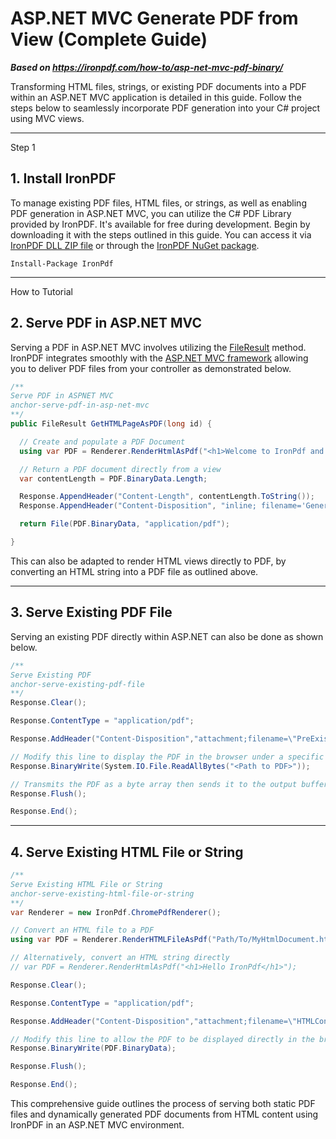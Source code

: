 # ASP.NET MVC Generate PDF from View (Complete Guide)

***Based on <https://ironpdf.com/how-to/asp-net-mvc-pdf-binary/>***


Transforming HTML files, strings, or existing PDF documents into a PDF within an ASP.NET MVC application is detailed in this guide. Follow the steps below to seamlessly incorporate PDF generation into your C# project using MVC views.

<hr class="separator">
<p class="main-content__segment-title">Step 1</p>

## 1. Install IronPDF

To manage existing PDF files, HTML files, or strings, as well as enabling PDF generation in ASP.NET MVC, you can utilize the C# PDF Library provided by IronPDF. It's available for free during development. Begin by downloading it with the steps outlined in this guide. You can access it via [IronPDF DLL ZIP file](https://ironpdf.com/packages/IronPdf.Package.For.MVC.View.PDF.zip) or through the [IronPDF NuGet package](https://www.nuget.org/packages/IronPdf).

```shell
Install-Package IronPdf
```

<hr class="separator">
<p class="main-content__segment-title">How to Tutorial</p>

## 2. Serve PDF in ASP.NET MVC

Serving a PDF in ASP.NET MVC involves utilizing the [FileResult](https://docs.microsoft.com/en-us/dotnet/api/system.web.mvc.fileresult) method. IronPDF integrates smoothly with the [ASP.NET MVC framework](https://dotnet.microsoft.com/apps/aspnet/mvc) allowing you to deliver PDF files from your controller as demonstrated below.

```cs
/**
Serve PDF in ASPNET MVC
anchor-serve-pdf-in-asp-net-mvc
**/
public FileResult GetHTMLPageAsPDF(long id) {

  // Create and populate a PDF Document
  using var PDF = Renderer.RenderHtmlAsPdf("<h1>Welcome to IronPdf and MVC</h1>");

  // Return a PDF document directly from a view
  var contentLength = PDF.BinaryData.Length;

  Response.AppendHeader("Content-Length", contentLength.ToString());
  Response.AppendHeader("Content-Disposition", "inline; filename='GeneratedDocument_" + id + ".pdf'");

  return File(PDF.BinaryData, "application/pdf");

}
```

This can also be adapted to render HTML views directly to PDF, by converting an HTML string into a PDF file as outlined above.

<hr class="separator">

## 3. Serve Existing PDF File 

Serving an existing PDF directly within ASP.NET can also be done as shown below.

```cs
/**
Serve Existing PDF
anchor-serve-existing-pdf-file
**/
Response.Clear();

Response.ContentType = "application/pdf";

Response.AddHeader("Content-Disposition","attachment;filename=\"PreExistingDocument.pdf\"");

// Modify this line to display the PDF in the browser under a specific file name
Response.BinaryWrite(System.IO.File.ReadAllBytes("<Path to PDF>"));

// Transmits the PDF as a byte array then sends it to the output buffer
Response.Flush();

Response.End();

```

<hr class="separator">

## 4. Serve Existing HTML File or String

```cs
/**
Serve Existing HTML File or String
anchor-serve-existing-html-file-or-string
**/
var Renderer = new IronPdf.ChromePdfRenderer();

// Convert an HTML file to a PDF
using var PDF = Renderer.RenderHTMLFileAsPdf("Path/To/MyHtmlDocument.html");

// Alternatively, convert an HTML string directly
// var PDF = Renderer.RenderHtmlAsPdf("<h1>Hello IronPdf</h1>");

Response.Clear();

Response.ContentType = "application/pdf";

Response.AddHeader("Content-Disposition","attachment;filename=\"HTMLConversion.pdf\"");

// Modify this line to allow the PDF to be displayed directly in the browser
Response.BinaryWrite(PDF.BinaryData);

Response.Flush();

Response.End();

```

This comprehensive guide outlines the process of serving both static PDF files and dynamically generated PDF documents from HTML content using IronPDF in an ASP.NET MVC environment.